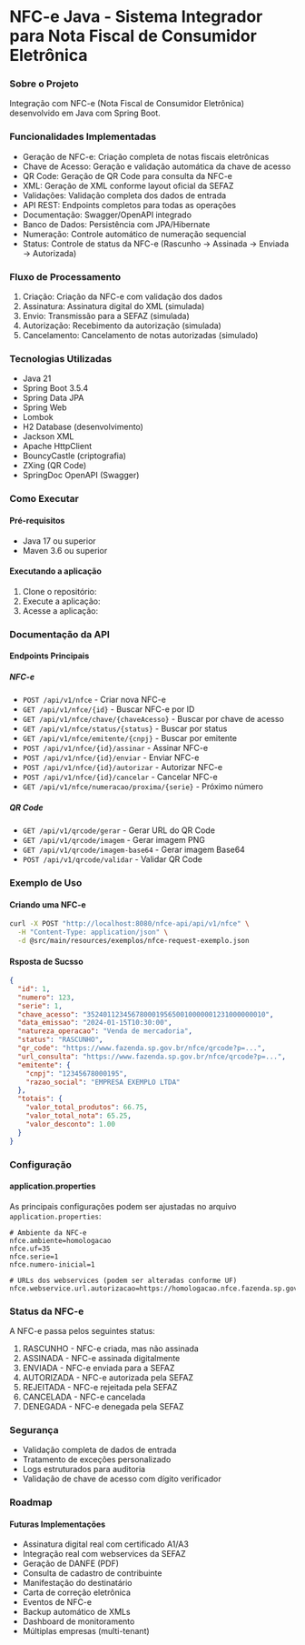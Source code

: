 # NFC-e Java - Sistema Integrador para Nota Fiscal de Consumidor Eletrônica

### Sobre o Projeto
Integração com NFC-e (Nota Fiscal de Consumidor Eletrônica) desenvolvido em Java com Spring Boot.

### Funcionalidades Implementadas

- Geração de NFC-e: Criação completa de notas fiscais eletrônicas
- Chave de Acesso: Geração e validação automática da chave de acesso
- QR Code: Geração de QR Code para consulta da NFC-e
- XML: Geração de XML conforme layout oficial da SEFAZ
- Validações: Validação completa dos dados de entrada
- API REST: Endpoints completos para todas as operações
- Documentação: Swagger/OpenAPI integrado
- Banco de Dados: Persistência com JPA/Hibernate
- Numeração: Controle automático de numeração sequencial
- Status: Controle de status da NFC-e (Rascunho → Assinada → Enviada → Autorizada)

### Fluxo de Processamento

1. Criação: Criação da NFC-e com validação dos dados
2. Assinatura: Assinatura digital do XML (simulada)
3. Envio: Transmissão para a SEFAZ (simulada)
4. Autorização: Recebimento da autorização (simulada)
5. Cancelamento: Cancelamento de notas autorizadas (simulado)

### Tecnologias Utilizadas

- Java 21
- Spring Boot 3.5.4
- Spring Data JPA
- Spring Web
- Lombok
- H2 Database (desenvolvimento)
- Jackson XML
- Apache HttpClient
- BouncyCastle (criptografia)
- ZXing (QR Code)
- SpringDoc OpenAPI (Swagger)

### Como Executar

#### Pré-requisitos

- Java 17 ou superior
- Maven 3.6 ou superior

#### Executando a aplicação

1. Clone o repositório:
2. Execute a aplicação:
3. Acesse a aplicação:

### Documentação da API

#### Endpoints Principais

##### NFC-e
- ```POST /api/v1/nfce``` - Criar nova NFC-e
- ```GET /api/v1/nfce/{id}``` - Buscar NFC-e por ID
- ```GET /api/v1/nfce/chave/{chaveAcesso}``` - Buscar por chave de acesso
- ```GET /api/v1/nfce/status/{status}``` - Buscar por status
- ```GET /api/v1/nfce/emitente/{cnpj}``` - Buscar por emitente
- ```POST /api/v1/nfce/{id}/assinar``` - Assinar NFC-e
- ```POST /api/v1/nfce/{id}/enviar``` - Enviar NFC-e
- ```POST /api/v1/nfce/{id}/autorizar``` - Autorizar NFC-e
- ```POST /api/v1/nfce/{id}/cancelar``` - Cancelar NFC-e
- ```GET /api/v1/nfce/numeracao/proxima/{serie}``` - Próximo número

##### QR Code

- ```GET /api/v1/qrcode/gerar``` - Gerar URL do QR Code
- ```GET /api/v1/qrcode/imagem``` - Gerar imagem PNG
- ```GET /api/v1/qrcode/imagem-base64``` - Gerar imagem Base64
- ```POST /api/v1/qrcode/validar``` - Validar QR Code

### Exemplo de Uso

#### Criando uma NFC-e
```bash 
curl -X POST "http://localhost:8080/nfce-api/api/v1/nfce" \
  -H "Content-Type: application/json" \
  -d @src/main/resources/exemplos/nfce-request-exemplo.json
```

#### Rsposta de Sucsso

```json
{
  "id": 1,
  "numero": 123,
  "serie": 1,
  "chave_acesso": "35240112345678000195650010000001231000000010",
  "data_emissao": "2024-01-15T10:30:00",
  "natureza_operacao": "Venda de mercadoria",
  "status": "RASCUNHO",
  "qr_code": "https://www.fazenda.sp.gov.br/nfce/qrcode?p=...",
  "url_consulta": "https://www.fazenda.sp.gov.br/nfce/qrcode?p=...",
  "emitente": {
    "cnpj": "12345678000195",
    "razao_social": "EMPRESA EXEMPLO LTDA"
  },
  "totais": {
    "valor_total_produtos": 66.75,
    "valor_total_nota": 65.25,
    "valor_desconto": 1.00
  }
}
```

### Configuração

#### application.properties

As principais configurações podem ser ajustadas no arquivo ```application.properties```:

```properties
# Ambiente da NFC-e
nfce.ambiente=homologacao
nfce.uf=35
nfce.serie=1
nfce.numero-inicial=1

# URLs dos webservices (podem ser alteradas conforme UF)
nfce.webservice.url.autorizacao=https://homologacao.nfce.fazenda.sp.gov.br/ws/nfceautorizacao.asmx
```

### Status da NFC-e

A NFC-e passa pelos seguintes status:

1. RASCUNHO - NFC-e criada, mas não assinada
2. ASSINADA - NFC-e assinada digitalmente
3. ENVIADA - NFC-e enviada para a SEFAZ
4. AUTORIZADA - NFC-e autorizada pela SEFAZ
5. REJEITADA - NFC-e rejeitada pela SEFAZ
6. CANCELADA - NFC-e cancelada
7. DENEGADA - NFC-e denegada pela SEFAZ

### Segurança

- Validação completa de dados de entrada
- Tratamento de exceções personalizado
- Logs estruturados para auditoria
- Validação de chave de acesso com dígito verificador

### Roadmap

#### Futuras Implementações

- Assinatura digital real com certificado A1/A3
- Integração real com webservices da SEFAZ
- Geração de DANFE (PDF)
- Consulta de cadastro de contribuinte
- Manifestação do destinatário
- Carta de correção eletrônica
- Eventos de NFC-e
- Backup automático de XMLs
- Dashboard de monitoramento
- Múltiplas empresas (multi-tenant)